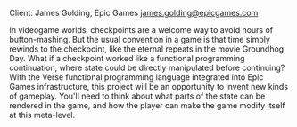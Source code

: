 Client: James Golding, Epic Games <james.golding@epicgames.com>

In videogame worlds, checkpoints are a welcome way to avoid hours of
button-mashing. But the usual convention in a game is that time simply
rewinds to the checkpoint, like the eternal repeats in the movie
Groundhog Day. What if a checkpoint worked like a functional programming
continuation, where state could be directly manipulated before
continuing? With the Verse functional programming language integrated
into Epic Games infrastructure, this project will be an opportunity to
invent new kinds of gameplay. You'll need to think about what parts of
the state can be rendered in the game, and how the player can make the
game modify itself at this meta-level.